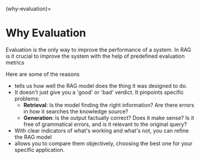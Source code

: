 (why-evaluation)=
# Why Evaluation

Evaluation is the only way to improve the performance of a system. In RAG is it crucial to improve the system with the help of predefined evaluation metrics

Here are some of the reasons
- tells us  how well the RAG model does the thing it was designed to do.
- It doesn't just give you a 'good' or 'bad' verdict. It pinpoints specific problems:
    - **Retrieval**: Is the model finding the right information? Are there errors in how it searches the knowledge source?
    - **Generation**: Is the output factually correct? Does it make sense? Is it free of grammatical errors, and is it relevant to the original query?
- With clear indicators of what's working and what's not, you can refine the RAG model
- allows you to compare them objectively, choosing the best one for your specific application.



